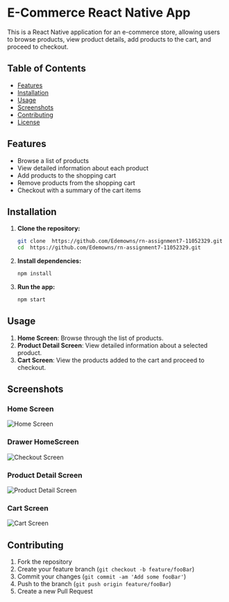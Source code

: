 # E-Commerce React Native App

This is a React Native application for an e-commerce store, allowing users to browse products, view product details, add products to the cart, and proceed to checkout.

## Table of Contents

- [Features](#features)
- [Installation](#installation)
- [Usage](#usage)
- [Screenshots](#screenshots)
- [Contributing](#contributing)
- [License](#license)

## Features

- Browse a list of products
- View detailed information about each product
- Add products to the shopping cart
- Remove products from the shopping cart
- Checkout with a summary of the cart items

## Installation

1. **Clone the repository:**
    ```sh
    git clone  https://github.com/Edemowns/rn-assignment7-11052329.git
    cd  https://github.com/Edemowns/rn-assignment7-11052329.git
    ```

2. **Install dependencies:**
    ```sh
    npm install
    ```

3. **Run the app:**
    ```sh
    npm start
    ```

## Usage

1. **Home Screen**: Browse through the list of products.
2. **Product Detail Screen**: View detailed information about a selected product.
3. **Cart Screen**: View the products added to the cart and proceed to checkout.

## Screenshots

### Home Screen
![Home Screen](./screenshots/HomeScreen.png)

### Drawer HomeScreen
![Checkout Screen](./screenshots/Drawer.png)

### Product Detail Screen
![Product Detail Screen](./screenshots/ProductDetail.png)

### Cart Screen
![Cart Screen](./screenshots/CARTS.png)


 

## Contributing

1. Fork the repository
2. Create your feature branch (`git checkout -b feature/fooBar`)
3. Commit your changes (`git commit -am 'Add some fooBar'`)
4. Push to the branch (`git push origin feature/fooBar`)
5. Create a new Pull Request

